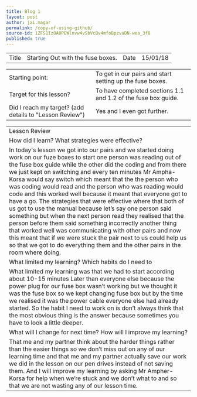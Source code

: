 ```yaml
---
title: Blog 1
layout: post
author: jai.magar
permalink: /copy-of-using-github/
source-id: 1ZFS1IzOA0PEWlnvw4vSbVcBv4mfoBpzvaDN-wea_3f8
published: true
---
```

<table>
  <tr>
    <td>Title</td>
    <td>Starting Out with the fuse boxes.</td>
    <td>Date</td>
    <td>15/01/18</td>
  </tr>
</table>


<table>
  <tr>
    <td>Starting point:</td>
    <td>To get in our pairs and start setting up the fuse boxes.</td>
  </tr>
  <tr>
    <td>Target for this lesson?</td>
    <td>To have completed sections 1.1 and 1.2 of the fuse box guide.</td>
  </tr>
  <tr>
    <td>Did I reach my target? 
(add details to "Lesson Review")</td>
    <td>Yes and I even got further.</td>
  </tr>
</table>


<table>
  <tr>
    <td>Lesson Review</td>
  </tr>
  <tr>
    <td>How did I learn? What strategies were effective? </td>
  </tr>
  <tr>
    <td>In today's lesson we got into our pairs and we started doing work on our fuze boxes to start one person was reading out of the fuse box guide while the other did the coding and from there we just kept on switching and every ten minutes Mr Ampha-Korsa would say switch which meant that the the person who was coding would read and the person who was reading would code and this worked well because it meant that everyone got to have a go. The strategies that were effective where that both of us got to use the manual because let’s say one person said something but when the next person read they realised that the person before them said something incorrectly another thing that worked well was communicating with other pairs and now this meant that if we were stuck the pair next to us could help us so that we got to do everything them and the other pairs in the room where doing.</td>
  </tr>
  <tr>
    <td>What limited my learning? Which habits do I need to </td>
  </tr>
  <tr>
    <td>What limited my learning was that we had to start according about 10-15 minutes Later than everyone else because the power plug for our fuse box wasn’t working but we thought it was the fuse box so we kept changing fuse box but by the time we realised it was the power cable everyone else had already started. So the habit I need to work on is don’t always think that the most obvious thing is the answer because sometimes you have to look a little deeper.</td>
  </tr>
  <tr>
    <td>What will I change for next time? How will I improve my learning?</td>
  </tr>
  <tr>
    <td>That me and my partner think about the harder things rather than the easier things so we don’t miss out on any of our learning time and that me and my partner actually save our work we did in the lesson on our pen drives instead of not saving them. And I will improve my learning by asking Mr Ampher-Korsa for help when we’re stuck and we don’t what to and so that we are not wasting any of our lesson time.</td>
  </tr>
</table>


